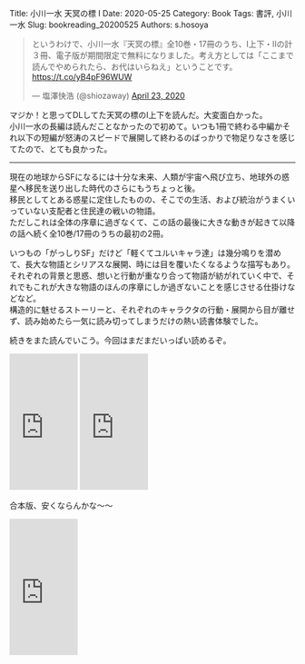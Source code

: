 Title: 小川一水 天冥の標 I
Date: 2020-05-25
Category: Book
Tags: 書評, 小川一水
Slug: bookreading_20200525
Authors: s.hosoya

<blockquote class="twitter-tweet"><p lang="ja" dir="ltr">というわけで、小川一水『天冥の標』全10巻・17冊のうち、Ⅰ上下・Ⅱの計３冊、電子版が期間限定で無料になりました。考え方としては「ここまで読んでやめられたら、お代はいらねえ」ということです。<a href="https://t.co/yB4pF96WUW">https://t.co/yB4pF96WUW</a></p>&mdash; 塩澤快浩 (@shiozaway) <a href="https://twitter.com/shiozaway/status/1253161956082515968?ref_src=twsrc%5Etfw">April 23, 2020</a></blockquote> <script async src="https://platform.twitter.com/widgets.js" charset="utf-8"></script>

マジか！と思ってDLしてた天冥の標のI上下を読んだ。大変面白かった。  
小川一水の長編は読んだことなかったので初めて。いつも1冊で終わる中編かそれ以下の短編が怒涛のスピードで展開して終わるのばっかりで物足りなさを感じてたので、とても良かった。  

---

現在の地球からSFになるには十分な未来、人類が宇宙へ飛び立ち、地球外の惑星へ移民を送り出した時代のさらにもうちょっと後。  
移民としてとある惑星に定住したものの、そこでの生活、および統治がうまくいっていない支配者と住民達の戦いの物語。  
ただしこれは全体の序章に過ぎなくて、この話の最後に大きな動きが起きて以降の話へ続く全10巻/17冊のうちの最初の2冊。  

いつもの「がっしりSF」だけど「軽くてユルいキャラ達」は幾分鳴りを潜めて、長大な物語とシリアスな展開、時には目を覆いたくなるような描写もあり。  
それぞれの背景と思惑、想いと行動が重なり合って物語が紡がれていく中で、それでもこれが大きな物語のほんの序章にしか過ぎないことを感じさせる仕掛けなどなど。  
構造的に魅せるストーリーと、それぞれのキャラクタの行動・展開から目が離せず、読み始めたら一気に読み切ってしまうだけの熱い読書体験でした。  

続きをまた読んでいこう。今回はまだまだいっぱい読めるぞ。  

<iframe style="width:120px;height:240px;" marginwidth="0" marginheight="0" scrolling="no" frameborder="0" src="https://rcm-fe.amazon-adsystem.com/e/cm?ref=tf_til&t=watarinohibi-22&m=amazon&o=9&p=8&l=as1&IS2=1&detail=1&asins=B00B4K2O54&linkId=2b45f2b9ecefc02e252722bb9fafced3&bc1=ffffff&lt1=_top&fc1=333333&lc1=0066c0&bg1=ffffff&f=ifr">
</iframe>
<iframe style="width:120px;height:240px;" marginwidth="0" marginheight="0" scrolling="no" frameborder="0" src="https://rcm-fe.amazon-adsystem.com/e/cm?ref=tf_til&t=watarinohibi-22&m=amazon&o=9&p=8&l=as1&IS2=1&detail=1&asins=B00B4K2O4A&linkId=d8a56bcdb2402c82ad015abe62485246&bc1=ffffff&lt1=_top&fc1=333333&lc1=0066c0&bg1=ffffff&f=ifr">
</iframe>


合本版、安くならんかな～～  
<iframe style="width:120px;height:240px;" marginwidth="0" marginheight="0" scrolling="no" frameborder="0" src="https://rcm-fe.amazon-adsystem.com/e/cm?ref=tf_til&t=watarinohibi-22&m=amazon&o=9&p=8&l=as1&IS2=1&detail=1&asins=B086YSTZGZ&linkId=2b115b507b4ff8c6333e116f8cd836cd&bc1=ffffff&lt1=_top&fc1=333333&lc1=0066c0&bg1=ffffff&f=ifr">
</iframe>




